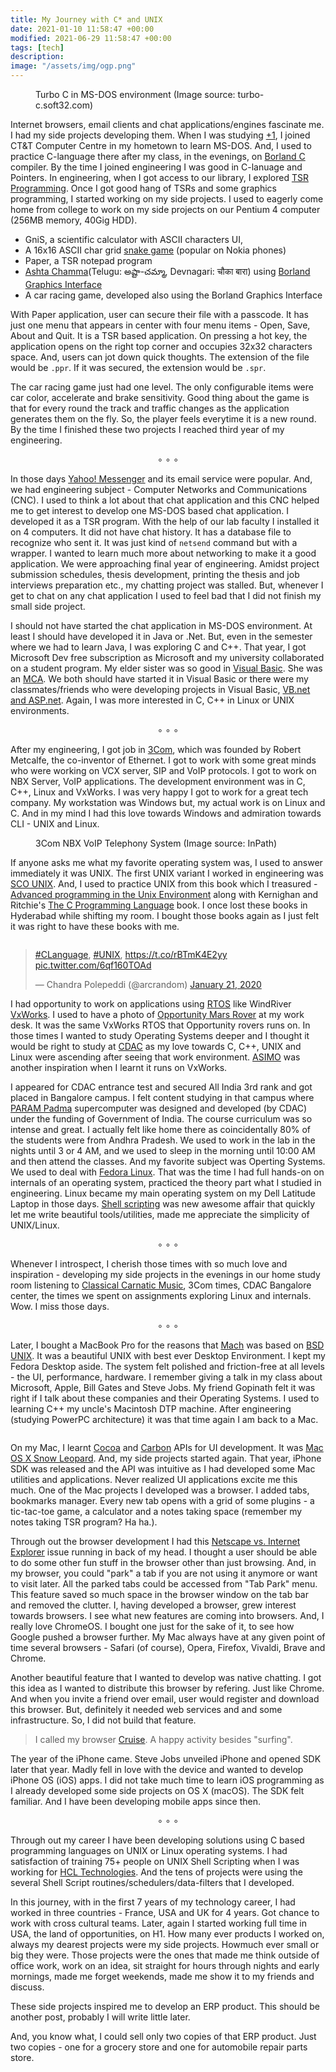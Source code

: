 ```yaml
---
title: My Journey with C* and UNIX
date: 2021-01-10 11:58:47 +00:00
modified: 2021-06-29 11:58:47 +00:00
tags: [tech]
description:
image: "/assets/img/ogp.png"
---
```



<figure>
<img src="/assets/images/turboc.png" alt="">
<figcaption>Turbo C in MS-DOS environment (Image source: turbo-c.soft32.com)</figcaption>
</figure>

Internet browsers, email clients and chat applications/engines fascinate me. I had my side projects developing them. When I was studying [+1](https://en.wikipedia.org/wiki/Board_of_Intermediate_Education,_Andhra_Pradesh), I joined CT&T Computer Centre in my hometown to learn MS-DOS. And, I used to practice C-language there after my class, in the evenings, on [Borland C](https://en.wikipedia.org/wiki/Borland_Turbo_C) compiler. By the time I joined engineering I was good in C-lanuage and Pointers. In engineering, when I got access to our library, I explored [TSR Programming](https://en.wikipedia.org/wiki/Terminate_and_stay_resident_program). Once I got good hang of TSRs and some graphics programming, I started working on my side projects. I used to eagerly come home from college to work on my side projects on our Pentium 4 computer (256MB memory, 40Gig HDD).

- GniS, a scientific calculator with ASCII characters UI, 
- A 16x16 ASCII char grid [snake game](https://en.wikipedia.org/wiki/Snake_(video_game_genre)#Nokia_phones) (popular on Nokia phones)
- Paper, a TSR notepad program 
- [Ashta Chamma](https://youtu.be/43U182Dn8xo)(Telugu: అష్టా-చమ్మా, Devnagari: चौका बारा) using [Borland Graphics Interface](https://en.wikipedia.org/wiki/Borland_Graphics_Interface)
- A car racing game, developed also using the Borland Graphics Interface

With Paper application, user can secure their file with a passcode. It has just one menu that appears in center with four menu items - Open, Save, About and Quit. It is a TSR based application. On pressing a hot key, the application opens on the right top corner and occupies 32x32 characters space. And, users can jot down quick thoughts. The extension of the file would be `.ppr`. If it was secured, the extension would be `.spr`. 

The car racing game just had one level. The only configurable items were car color, accelerate and brake sensitivity. Good thing about the game is that for every round the track and traffic changes as the application generates them on the fly. So, the player feels everytime it is a new round. By the time I finished these two projects I reached third year of my engineering. 

<center>∘ ∘ ∘</center>

In those days [Yahoo! Messenger](https://en.wikipedia.org/wiki/Yahoo!_Messenger) and its email service were popular. And, we had engineering subject - Computer Networks and Communications (CNC). I used to think a lot about that chat application and this CNC helped me to get interest to develop one MS-DOS based chat application. I developed it as a TSR program. With the help of our lab faculty I installed it on 4 computers. It did not have chat history. It has a database file to recognize who sent it. It was just kind of `netsend` command but with a wrapper. I wanted to learn much more about networking to make it a good application. We were approaching final year of engineering. Amidst project submission schedules, thesis development, printing the thesis and job interviews preparation etc., my chatting project was stalled. But, whenever I get to chat on any chat application I used to feel bad that I did not finish my small side project. 

I should not have started the chat application in MS-DOS environment. At least I should have developed it in Java or .Net. But, even in the semester where we had to learn Java, I was exploring C and C++. That year, I got Microsoft Dev free subscription as  Microsoft and my university collaborated on a student program. My elder sister was so good in [Visual Basic](https://en.wikipedia.org/wiki/Visual_Basic). She was an [MCA](https://en.wikipedia.org/wiki/Master_of_Science_in_Information_Technology). We both should have started it in Visual Basic or there were my classmates/friends who were developing projects in Visual Basic, [VB.net and ASP.net](https://en.wikipedia.org/wiki/.NET_Framework). Again, I was more interested in C, C++ in Linux or UNIX environments.  

<center>∘ ∘ ∘</center>

After my engineering, I got job in [3Com](https://en.wikipedia.org/wiki/3Com), which was founded by Robert Metcalfe, the co-inventor of Ethernet. I got to work with some great minds who were working on VCX server, SIP and VoIP protocols. I got to work on NBX Server, VoIP applications. The development environment was in C, C++, Linux and VxWorks. I was very happy I got to work for a great tech company. My workstation was Windows but, my actual work is on Linux and C. And in my mind I had this love towards Windows and admiration towards CLI - UNIX and Linux. 

<figure>
<img src="/assets/images/nbx-image.jpg" alt="">
<figcaption>3Com NBX VoIP Telephony System (Image source: InPath)</figcaption>
</figure>

If anyone asks me what my favorite operating system was, I used to answer immediately it was UNIX. The first UNIX variant I worked in engineering was [SCO UNIX](https://en.wikipedia.org/wiki/Santa_Cruz_Operation). And, I used to practice UNIX from this book which I treasured - [Advanced programming in the Unix Environment](https://en.wikipedia.org/wiki/Advanced_Programming_in_the_Unix_Environment) along with Kernighan and Ritchie's [The C Programming Language](https://en.wikipedia.org/wiki/The_C_Programming_Language) book. I once lost these books in Hyderabad while shifting my room. I bought those books again as I just felt it was right to have these books with me.  

<figure>
<img src="/assets/images/APiUE.jpg" alt="">
</figure>

<blockquote class="twitter-tweet"><p lang="und" dir="ltr"><a href="https://twitter.com/hashtag/CLanguage?src=hash&amp;ref_src=twsrc%5Etfw">#CLanguage</a>, <a href="https://twitter.com/hashtag/UNIX?src=hash&amp;ref_src=twsrc%5Etfw">#UNIX</a>, <a href="https://t.co/rBTmK4E2yy">https://t.co/rBTmK4E2yy</a> <a href="https://t.co/6qf160TOAd">pic.twitter.com/6qf160TOAd</a></p>&mdash; Chandra Polepeddi (@arcrandom) <a href="https://twitter.com/arcrandom/status/1219718715261849600?ref_src=twsrc%5Etfw">January 21, 2020</a></blockquote> <script async src="https://platform.twitter.com/widgets.js" charset="utf-8"></script> 

I had opportunity to work on applications using [RTOS](https://en.wikipedia.org/wiki/Real-time_operating_system) like WindRiver [VxWorks](https://www.windriver.com/products/vxworks). I used to have a photo of [Opportunity Mars Rover](https://mars.nasa.gov/mer/mission/rover-status/#opportunity) at my work desk. It was the same VxWorks RTOS that Opportunity rovers runs on. In those times I wanted to study Operating Systems deeper and I thought it would be right to study at [CDAC](https://en.wikipedia.org/wiki/Centre_for_Development_of_Advanced_Computing) as my love towards C, C++, UNIX and Linux were ascending after seeing that work environment. [ASIMO](https://en.wikipedia.org/wiki/ASIMO) was another inspiration when I learnt it runs on VxWorks. 

I appeared for CDAC entrance test and secured All India 3rd rank and got placed in Bangalore campus. I felt content studying in that campus where [PARAM Padma](https://en.wikipedia.org/wiki/PARAM) supercomputer was designed and developed (by CDAC) under the funding of Government of India. The course curriculum was so intense and great. I actually felt like home there as coincidentally 80% of the students were from Andhra Pradesh. We used to work in the lab in the nights until 3 or 4 AM, and we used to sleep in the morning until 10:00 AM and then attend the classes. And my favorite subject was Operting Systems. We used to deal with [Fedora Linux](https://getfedora.org/). That was the time I had full hands-on on internals of an operating system, practiced the theory part what I studied in engineering. Linux became my main operating system on my Dell Latitude Laptop in those days. [Shell scripting](https://en.wikipedia.org/wiki/Shell_script) was new awesome affair that quickly let me write beautiful tools/utilities, made me appreciate the simplicity of UNIX/Linux. 

<center>∘ ∘ ∘</center>

Whenever I introspect, I cherish those times with so much love and inspiration - developing my side projects in the evenings in our home study room listening to [Classical Carnatic Music](https://en.wikipedia.org/wiki/Carnatic_music), 3Com times, CDAC Bangalore center, the times we spent on assignments exploring Linux and internals. Wow. I miss those days. 

<center>∘ ∘ ∘</center>

Later, I bought a MacBook Pro for the reasons that [Mach](https://en.wikipedia.org/wiki/Mach_(kernel)) was based on [BSD UNIX](https://en.wikipedia.org/wiki/Berkeley_Software_Distribution). It was a beautiful UNIX with best ever Desktop Environment. I kept my Fedora Desktop aside. The system felt polished and friction-free at all levels - the UI, performance, hardware. I remember giving a talk in my class about Microsoft, Apple, Bill Gates and Steve Jobs. My friend Gopinath felt it was right if I talk about these companies and their Operating Systems. I used to learning C++ my uncle's Macintosh DTP machine. After engineering (studying PowerPC architecture) it was that time again I am back to a Mac. 

<figure>
<img src="/assets/images/mbp.png" alt="">
</figure>

On my Mac, I learnt [Cocoa](https://en.wikipedia.org/wiki/Cocoa_(API)) and [Carbon](https://en.wikipedia.org/wiki/Carbon_(API)) APIs for UI development. It was [Mac OS X Snow Leopard](https://en.wikipedia.org/wiki/Mac_OS_X_Snow_Leopard). And, my side projects started again. That year, iPhone SDK was released and the API was intuitive as I had developed some Mac utilities and applications. Never realized UI applications excite me this much. One of the Mac projects I developed was a browser. I added tabs, bookmarks manager. Every new tab opens with a grid of some plugins - a tic-tac-toe game, a calculator and a notes taking space (remember my notes taking TSR program? Ha ha.). 

Through out the browser development I had this [Netscape vs. Internet Explorer](https://en.wikipedia.org/wiki/Browser_wars) issue running in back of my head. I thought a user should be able to do some other fun stuff in the browser other than just browsing. And, in my browser, you could "park" a tab if you are not using it anymore or want to visit later. All the parked tabs could be accessed from "Tab Park" menu. This feature saved so much space in the browser window on the tab bar and removed the clutter. I, having developed a browser, grew interest towards browsers. I see what new features are coming into browsers. And, I really love ChromeOS. I bought one just for the sake of it, to see how Google pushed a browser further. My Mac always have at any given point of time several browsers - Safari (of course), Opera, Firefox, Vivaldi, Brave and Chrome. 

Another beautiful feature that I wanted to develop was native chatting. I got this idea as I wanted to distribute this browser by refering. Just like Chrome. And when you invite a friend over email, user would register and download this browser. But, definitely it needed web services and and some infrastructure. So, I did not build that feature. 

> I called my browser [Cruise](https://www.merriam-webster.com/dictionary/cruise). A happy activity besides "surfing". 

The year of the iPhone came. Steve Jobs unveiled iPhone and opened SDK later that year. Madly fell in love with the device and wanted to develop iPhone OS (iOS) apps. I did not take much time to learn iOS programming as I already developed some side projects on OS X (macOS). The SDK felt familiar. And I have been developing mobile apps since then. 

<center>∘ ∘ ∘</center>

Through out my career I have been developing solutions using C based programming languages on UNIX or Linux operating systems. I had satisfaction of training 75+ people on UNIX Shell Scripting when I was working for [HCL Technologies](https://www.hcltech.com/). And the tens of projects were using the several Shell Script routines/schedulers/data-filters that I developed. 

In this journey, with in the first 7 years of my technology career, I had worked in three countries - France, USA and UK for 4 years. Got chance to work with cross cultural teams. Later, again I started working full time in USA, the land of opportunities, on H1. How many ever products I worked on, always my dearest projects were my side projects. Howmuch ever small or big they were. Those projects were the ones that made me think outside of office work, work on an idea, sit straight for hours through nights and early mornings, made me forget weekends, made me show it to my friends and discuss. 

These side projects inspired me to develop an ERP product. This should be another post, probably I will write little later. 

And, you know what, I could sell only two copies of that ERP product. Just two copies - one for a grocery store and one for automobile repair parts store. 

